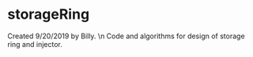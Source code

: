 # storageRing
Created 9/20/2019 by Billy. \n
Code and algorithms for design of storage ring and injector.

